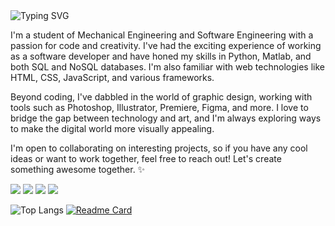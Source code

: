 <img src="https://readme-typing-svg.demolab.com?font=JetBrains+Mono&duration=3000&pause=1000&color=EF946C&vCenter=true&random=false&width=1000&lines=Hello+there!+%F0%9F%96%96%F0%9F%8F%BB" alt="Typing SVG" />

I'm a student of Mechanical Engineering and Software Engineering with a passion for code and creativity. I've had the exciting experience of working as a software developer and have honed my skills in Python, Matlab, and both SQL and NoSQL databases. I'm also familiar with web technologies like HTML, CSS, JavaScript, and various frameworks.

Beyond coding, I've dabbled in the world of graphic design, working with tools such as Photoshop, Illustrator, Premiere, Figma, and more. I love to bridge the gap between technology and art, and I'm always exploring ways to make the digital world more visually appealing.

I'm open to collaborating on interesting projects, so if you have any cool ideas or want to work together, feel free to reach out! Let's create something awesome together. ✨

<p align="left">
  <a href="mailto:wollingereliza@gmail.comal" alt="Gmail" target="_blank">
  <img src="https://img.shields.io/badge/-Gmail-EF6C6C?style=flat-square&labelColor=EF6C6C&logo=gmail&logoColor=white"></a>

  <a href="https://drive.google.com/file/d/10z4OiJ5X-GCjMo7zl-QD75348npoi0za/view?usp=sharing" alt="Behance" target="_blank">
  <img src="https://img.shields.io/badge/-Resume-EF946C?style=flat-square&labelColor=EF946C&logo=google-docs&logoColor=white&link=[www.behance.net/eliza-wollinger](https://drive.google.com/file/d/10z4OiJ5X-GCjMo7zl-QD75348npoi0za/view?usp=sharing)"></a>

  <a href="https://www.linkedin.com/in/eliza-wollinger/" alt="LinkedIn" target="_blank">
  <img src="https://img.shields.io/badge/-Linkedin-6CA0EF?style=flat-square&logo=Linkedin&logoColor=white&link=www.linkedin.com/in/eliza-wollinger/" ></a>

  <a href="https://www.behance.net/eliza-wollinger" alt="Behance" target="_blank">
  <img src="https://img.shields.io/badge/-Behance-6C79EF?style=flat-square&labelColor=6C79EF&logo=behance&logoColor=white&link=https://www.behance.net/eliza-wollinger">
  </a>
</p>


![Top Langs](https://github-readme-stats.vercel.app/api/top-langs/?username=eliza-wollinger&hide_progress=true)
[![Readme Card](https://github-readme-stats.vercel.app/api/pin/?username=eliza-wollinger&repo=method-era)](https://github.com/eliza-wollinger/method-era)
